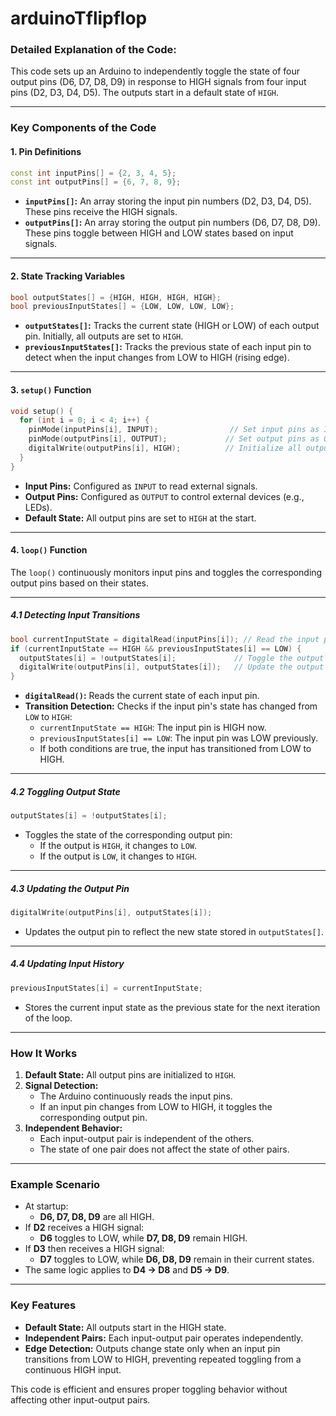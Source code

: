 # arduinoTflipflop

### Detailed Explanation of the Code:

This code sets up an Arduino to independently toggle the state of four output pins (D6, D7, D8, D9) in response to HIGH signals from four input pins (D2, D3, D4, D5). The outputs start in a default state of `HIGH`.

---

### **Key Components of the Code**

#### **1. Pin Definitions**
```cpp
const int inputPins[] = {2, 3, 4, 5};
const int outputPins[] = {6, 7, 8, 9};
```
- **`inputPins[]`:** An array storing the input pin numbers (D2, D3, D4, D5). These pins receive the HIGH signals.
- **`outputPins[]`:** An array storing the output pin numbers (D6, D7, D8, D9). These pins toggle between HIGH and LOW states based on input signals.

---

#### **2. State Tracking Variables**
```cpp
bool outputStates[] = {HIGH, HIGH, HIGH, HIGH};
bool previousInputStates[] = {LOW, LOW, LOW, LOW};
```
- **`outputStates[]`:** Tracks the current state (HIGH or LOW) of each output pin. Initially, all outputs are set to `HIGH`.
- **`previousInputStates[]`:** Tracks the previous state of each input pin to detect when the input changes from LOW to HIGH (rising edge).

---

#### **3. `setup()` Function**
```cpp
void setup() {
  for (int i = 0; i < 4; i++) {
    pinMode(inputPins[i], INPUT);                // Set input pins as INPUT
    pinMode(outputPins[i], OUTPUT);             // Set output pins as OUTPUT
    digitalWrite(outputPins[i], HIGH);          // Initialize all outputs to HIGH
  }
}
```
- **Input Pins:** Configured as `INPUT` to read external signals.
- **Output Pins:** Configured as `OUTPUT` to control external devices (e.g., LEDs).
- **Default State:** All output pins are set to `HIGH` at the start.

---

#### **4. `loop()` Function**

The `loop()` continuously monitors input pins and toggles the corresponding output pins based on their states.

---

##### **4.1 Detecting Input Transitions**
```cpp
bool currentInputState = digitalRead(inputPins[i]); // Read the input pin
if (currentInputState == HIGH && previousInputStates[i] == LOW) {
  outputStates[i] = !outputStates[i];             // Toggle the output state
  digitalWrite(outputPins[i], outputStates[i]);   // Update the output pin
}
```
- **`digitalRead()`:** Reads the current state of each input pin.
- **Transition Detection:** Checks if the input pin's state has changed from `LOW` to `HIGH`:
  - `currentInputState == HIGH`: The input pin is HIGH now.
  - `previousInputStates[i] == LOW`: The input pin was LOW previously.
  - If both conditions are true, the input has transitioned from LOW to HIGH.

---

##### **4.2 Toggling Output State**
```cpp
outputStates[i] = !outputStates[i];
```
- Toggles the state of the corresponding output pin:
  - If the output is `HIGH`, it changes to `LOW`.
  - If the output is `LOW`, it changes to `HIGH`.

---

##### **4.3 Updating the Output Pin**
```cpp
digitalWrite(outputPins[i], outputStates[i]);
```
- Updates the output pin to reflect the new state stored in `outputStates[]`.

---

##### **4.4 Updating Input History**
```cpp
previousInputStates[i] = currentInputState;
```
- Stores the current input state as the previous state for the next iteration of the loop.

---

### **How It Works**

1. **Default State:** All output pins are initialized to `HIGH`.
2. **Signal Detection:**
   - The Arduino continuously reads the input pins.
   - If an input pin changes from LOW to HIGH, it toggles the corresponding output pin.
3. **Independent Behavior:**
   - Each input-output pair is independent of the others.
   - The state of one pair does not affect the state of other pairs.

---

### **Example Scenario**
- At startup:
  - **D6, D7, D8, D9** are all HIGH.
- If **D2** receives a HIGH signal:
  - **D6** toggles to LOW, while **D7, D8, D9** remain HIGH.
- If **D3** then receives a HIGH signal:
  - **D7** toggles to LOW, while **D6, D8, D9** remain in their current states.
- The same logic applies to **D4 → D8** and **D5 → D9**.

---

### **Key Features**
- **Default State:** All outputs start in the HIGH state.
- **Independent Pairs:** Each input-output pair operates independently.
- **Edge Detection:** Outputs change state only when an input pin transitions from LOW to HIGH, preventing repeated toggling from a continuous HIGH input.

This code is efficient and ensures proper toggling behavior without affecting other input-output pairs.

